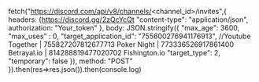 fetch("https://discord.com/api/v8/channels/<channel_id>/invites",{
 headers: {https://discord.gg/2zQcYcQt
 "content-type": "application/json",
        authorization: "Your_token"
    },
    body: JSON.stringify({
        "max_age": 3600,
        "max_uses" : 0,
        "target_application_id": "755600276941176913", //Youtube Together | 755827207812677713 Poker Night | 773336526917861400 Betrayal.io | 814288819477020702 Fishington.io
        "target_type": 2,
        "temporary": false
    }),
    method: "POST"
}).then(res=>res.json()).then(console.log)
